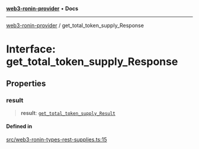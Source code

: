[**web3-ronin-provider**](../README.md) • **Docs**

***

[web3-ronin-provider](../globals.md) / get\_total\_token\_supply\_Response

# Interface: get\_total\_token\_supply\_Response

## Properties

### result

> **result**: [`get_total_token_supply_Result`](get_total_token_supply_Result.md)

#### Defined in

[src/web3-ronin-types-rest-supplies.ts:15](https://github.com/chuacw/web3-ronin-provider/blob/e9318161fb5ce839bfa5a7cd824e9be03b129c7e/src/web3-ronin-types-rest-supplies.ts#L15)
